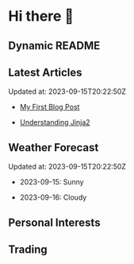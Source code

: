 # Hi there 👋

## Dynamic README

## Latest Articles

Updated at: 2023-09-15T20:22:50Z


- [My First Blog Post](https://myblog.com/first-post)

- [Understanding Jinja2](https://myblog.com/jinja2)


## Weather Forecast

Updated at: 2023-09-15T20:22:50Z


- 2023-09-15: Sunny

- 2023-09-16: Cloudy


## Personal Interests
## Trading